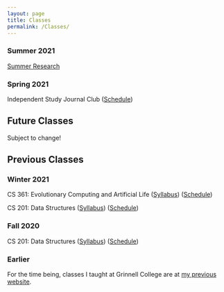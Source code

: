 ```yaml
---
layout: page
title: Classes
permalink: /Classes/
---
```



### Summer 2021

[Summer Research](/classes/summer-21/schedule) 

### Spring 2021

Independent Study Journal Club ([Schedule](/classes/IS-s21/schedule))

## Future Classes
Subject to change!


## Previous Classes

### Winter 2021

CS 361: Evolutionary Computing and Artificial Life ([Syllabus](/classes/361-w21/syllabus)) ([Schedule](/classes/361-w21/schedule))

CS 201: Data Structures ([Syllabus](/classes/201-w21/syllabus)) ([Schedule](/classes/201-w21/schedule))

### Fall 2020

CS 201: Data Structures ([Syllabus](/classes/201-f20/syllabus)) ([Schedule](/classes/201-f20/schedule))

### Earlier

For the time being, classes I taught at Grinnell College are at [my previous website](https://vostinar.sites.grinnell.edu/).